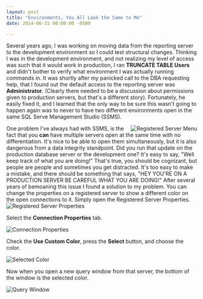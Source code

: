 ```yaml
---
layout: post
title: "Environments, You All Look the Same to Me"
date: 2014-06-15 00:00:00 -0500

---
```


Several years ago, I was working on moving data from the reporting server to the development environment so I could test structural changes.  Thinking I was in the development environment, and not realizing my level of access was such that it would work in production, I ran <strong>TRUNCATE TABLE Users</strong> and didn't bother to verify what environment I was actually running commands in. It was shortly after my panicked call to the DBA requesting help, that I found out the default access to the reporting server was **Administrator**.  (Clearly there needed to be a discussion about permissions given to production servers, but that's a different story).  Fortunately, he easily fixed it, and I learned that the only way to be sure this wasn't going to happen again was to never to have two different environments open in the same SQL Serve Management Studio (SSMS).

<img src="https://raw.githubusercontent.com/kemiller2002/StructuredSight/master/SSMSEnvironmentColor/Registered%20Server%20Menu.jpg" alt="Registered Server Menu" align="right"/>
One problem I've always had with SSMS, is the fact that you <strong>can</strong> have multiple servers open at the same time with no differentiation.  It's nice to be able to open them simultaneously, but it is also dangerous from a data integrity standpoint.  Did you run that update on the production database server or the development one?  It's easy to say, "Well keep track of what you are doing!" That's true, you should be cognizant, but people are people and sometimes you get distracted.  It's too easy to make a mistake, and there should be something that says, "HEY YOU'RE ON A PRODUCTION SERVER BE CAREFUL WHAT YOU ARE DOING!"  After several years of bemoaning this issue I found a solution to my problem.  You can change the properties on a registered server to show a different color on the open connections to it. Simply open the <emphasis>Registered Server Properties</emphasis>.

<img src="https://raw.githubusercontent.com/kemiller2002/StructuredSight/master/SSMSEnvironmentColor/RegisteredServerProperties.jpg" alt="Registered Server Properties" />

Select the <strong>Connection Properties</strong> tab.

<img src="https://raw.githubusercontent.com/kemiller2002/StructuredSight/master/SSMSEnvironmentColor/SelectColor.jpg" alt="Connection Properties" />

Check the <strong>Use Custom Color</strong>, press the <strong>Select</strong> button, and choose the color. 

<img src="https://raw.githubusercontent.com/kemiller2002/StructuredSight/master/SSMSEnvironmentColor/CustomColorSelected.jpg" alt="Selected Color" />

Now when you open a new query window from that server, the bottom of the window is the selected color.

<img src="https://raw.githubusercontent.com/kemiller2002/StructuredSight/master/SSMSEnvironmentColor/RedQueryWindow.jpg" alt="Query Window" />